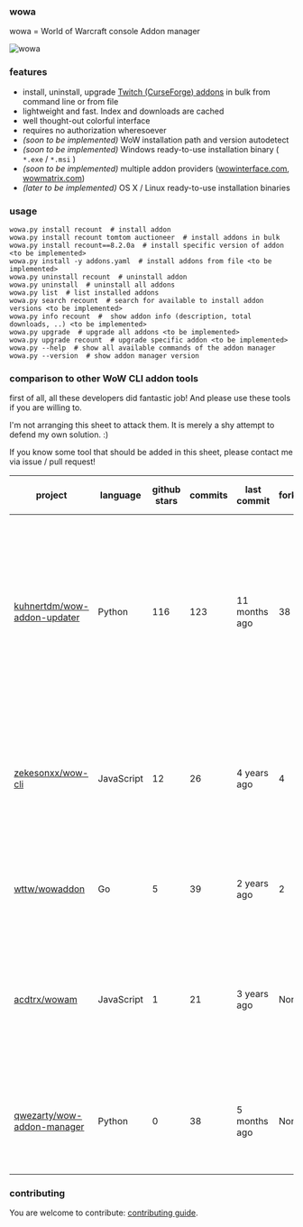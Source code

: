 ### wowa

wowa = World of Warcraft console Addon manager

![wowa](https://raw.githubusercontent.com/nazarov-tech/wowa/master/static/wowa_demo.gif)

### features
* install, uninstall, upgrade [Twitch (CurseForge) addons](https://www.curseforge.com/wow/addons) in bulk from command line or from file
* lightweight and fast. Index and downloads are cached
* well thought-out colorful interface
* requires no authorization wheresoever
* *(soon to be implemented)* WoW installation path and version autodetect
* *(soon to be implemented)* Windows ready-to-use installation binary ( `*.exe` / `*.msi` )
* *(soon to be implemented)* multiple addon providers ([wowinterface.com](https://wowinterface.com), [wowmatrix.com](https://wowmatrix.com))
* *(later to be implemented)* OS X / Linux ready-to-use installation binaries
### usage

```
wowa.py install recount  # install addon
wowa.py install recount tomtom auctioneer  # install addons in bulk
wowa.py install recount==8.2.0a  # install specific version of addon <to be implemented>
wowa.py install -y addons.yaml  # install addons from file <to be implemented>
wowa.py uninstall recount  # uninstall addon
wowa.py uninstall  # uninstall all addons
wowa.py list  # list installed addons
wowa.py search recount  # search for available to install addon versions <to be implemented>
wowa.py info recount  #  show addon info (description, total downloads, ..) <to be implemented>
wowa.py upgrade  # upgrade all addons <to be implemented>
wowa.py upgrade recount  # upgrade specific addon <to be implemented>
wowa.py --help  # show all available commands of the addon manager
wowa.py --version  # show addon manager version
```

### comparison to other WoW CLI addon tools

first of all, all these developers did fantastic job!
And please use these tools if you are willing to.

I'm not arranging this sheet to attack them.
It is merely a shy attempt to defend my own solution. :)

If you know some tool that should be added in this sheet, please contact me via issue / pull request!

|project|language|github stars|commits|last commit|forks|how exactly wowa is better|
| ------------- | ------------- | ------------- | ------------- | ------------- | ------------- | ------------- |
| [kuhnertdm/wow-addon-updater](https://github.com/kuhnertdm/wow-addon-updater) | Python | 116 | 123 | 11 months ago | 38 | No ready-to-use binary provided for the end users. The tool can serve only as an updater (no other addon managment), and the user has to manually search for http links and form the file (usability issues).  |
| [zekesonxx/wow-cli](https://github.com/zekesonxx/wow-cli) | JavaScript | 12 | 26 | 4 years ago | 4 | Even the latest fork was dropped 2 years ago. Interface is lacking consistency and features. No ready-to-use binary provided for the end users. |
| [wttw/wowaddon](https://github.com/wttw/wowaddon) | Go | 5 | 39 | 2 years ago | 2 | No ready-to-use binary provided for the end users. Was not tested with real WoW installation. |
| [acdtrx/wowam](https://github.com/acdtrx/wowam) | JavaScript | 1 | 21 | 3 years ago | None | No ready-to-use binary provided for the end users. Unsupported. Only couple of command implemented, no documentation or usability effot made. |
| [qwezarty/wow-addon-manager](https://github.com/qwezarty/wow-addon-manager) | Python | 0 | 38 | 5 months ago | None| Dropped at the early stage of development (according to readme). No ready-to-use binary provided for the end users. |

### contributing

You are welcome to contribute: [contributing guide](CONTRIBUTING.md).